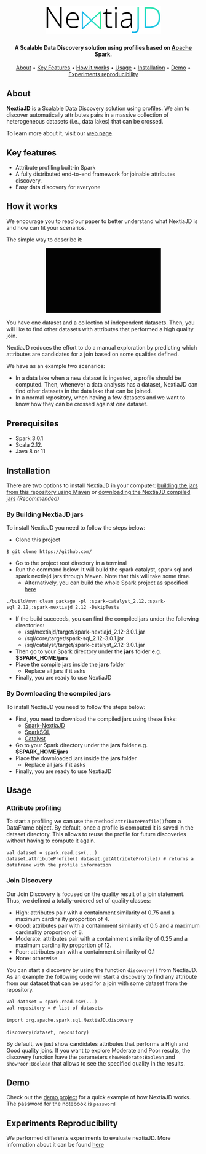 

<h1 align="center">
  <a href="https://www.essi.upc.edu/dtim/nextiajd/"><img src="https://github.com/dtim-upc/spark/blob/nextiajd_v3.0.1/sql/nextiajd/img/logo.png?raw=true" alt="NextiaJD" width="300">
  </a>
</h1>

<h4 align="center">A Scalable Data Discovery solution using profilies based on <a href="https://spark.apache.org/" target="_blank">Apache Spark</a>.</h4>


<p align="center">
  <a href="#about">About</a> •
  <a href="#key-features">Key Features</a> •
  <a href="#how-it-works">How it works</a> •
  <a href="#usage">Usage</a> •
  <a href="#installation">Installation</a> •
  <a href="#demo">Demo</a> •
  <a href="#experiments-reproducibility">Experiments reproducibility</a>
</p>

## About
**NextiaJD** is a Scalable Data Discovery solution using profiles. We aim to  discover automatically attributes pairs in a massive collection of heterogeneous datasets (i.e., data lakes) that can be crossed.     
  
To learn more about it, visit our [web page](https://www.essi.upc.edu/dtim/nextiajd/)  

## Key features   
* Attribute profiling built-in Spark  
* A fully distributed end-to-end framework for joinable attributes discovery.  
* Easy data discovery for everyone  

## How it works

We encourage you to read our paper to better understand what NextiaJD is and how can fit your scenarios. 

The simple way to describe it: 

<div align="center">
 <img src="https://github.com/dtim-upc/spark/raw/nextiajd_v3.0.1/sql/nextiajd/img/example.gif?raw=true" alt="NextiaJD" width="300">
</div>

You have one dataset and a collection of independent datasets. Then, you will like to find other datasets with attributes that performed a high quality join.
 
NextiaJD reduces the effort to do a manual exploration by predicting which attributes are candidates for a join based on some qualities defined. 

We have as an example two scenarios:

* In a data lake when a new dataset is ingested,  a profile should be computed. Then, whenever a data analysts has a dataset, NextiaJD can find other datasets in the data lake that can be joined.
* In a normal repository,  when having a few datasets and we want to know how they can be crossed against one dataset.

## Prerequisites

* Spark 3.0.1
* Scala 2.12.
* Java 8 or 11

## Installation
  
There are two options to install NextiaJD in your computer: <a href="#by-building-nextiajd-jars">building the jars from this repository using Maven</a> or <a href="#by-downloading-the-compiled-jars">downloading the NextiaJD compiled jars</a> *(Recommended)*
  
### By Building NextiaJD jars 

To install NextiaJD you need to follow the steps below:

* Clone this project
```  
$ git clone https://github.com/  
```  
* Go to the project root directory in a terminal
* Run the command below. It will build the spark catalyst, spark sql and spark nextiajd jars through Maven. Note that this will take some time.
    * Alternatively, you can build the whole Spark project as specified [here](https://spark.apache.org/docs/latest/building-spark.html)
```  
./build/mvn clean package -pl :spark-catalyst_2.12,:spark-sql_2.12,:spark-nextiajd_2.12 -DskipTests 
```
* If the build succeeds, you can find the compiled jars under the following directories:
    * /sql/nextiajd/target/spark-nextiajd_2.12-3.0.1.jar
    * /sql/core/target/spark-sql_2.12-3.0.1.jar
    * /sql/catalyst/target/spark-catalyst_2.12-3.0.1.jar
* Then go to your Spark directory under the **jars** folder e.g. **$SPARK_HOME/jars**
* Place the compile jars inside the **jars** folder
    * Replace all jars if it asks
* Finally, you are ready to use NextiaJD        

### By Downloading the compiled jars

To install NextiaJD you need to follow the steps below:

* First, you need to download the compiled jars using these links: 
    * [Spark-NextiaJD](https://mydisk.cs.upc.edu/s/7wKRxp3DJTgQ7yb/download)
    * [SparkSQL](https://mydisk.cs.upc.edu/s/B36NjoYC6LTP5GQ/download)
    * [Catalyst](https://mydisk.cs.upc.edu/s/j6KfLkgqxtprDod/download)
* Go to your Spark directory under the **jars** folder e.g. **$SPARK_HOME/jars**
* Place the downloaded jars inside the **jars** folder
    * Replace all jars if it asks
* Finally, you are ready to use NextiaJD    

## Usage    
         
### Attribute profiling  
  
To start a profiling we can use the method `attributeProfile()`from a DataFrame object. By default, once a profile is computed it is saved in the dataset directory. This allows to reuse the profile for future discoveries without having to compute it again.
  
```  
val dataset = spark.read.csv(...)  
dataset.attributeProfile() dataset.getAttributeProfile() # returns a dataframe with the profile information  
```  
  
### Join Discovery  
  
Our Join Discovery is focused on the quality result of a join statement. Thus, we defined a totally-ordered set of quality classes:

* High: attributes pair with a containment similarity of 0.75 and a maximum cardinality proportion of 4.    
* Good: attributes pair with a containment similarity of 0.5 and a maximum cardinality proportion of 8.     
* Moderate: attributes pair with a containment similarity of 0.25 and a maximum cardinality proportion of 12.     
* Poor: attributes pair with a containment similarity of 0.1    
* None: otherwise   

You can start a discovery by using the function `discovery()` from NextiaJD. As an example the following code will start a discovery to find any attribute from our dataset that can be used for a join with some dataset from the repository.
  
```  
val dataset = spark.read.csv(...) 
val repository = # list of datasets  

import org.apache.spark.sql.NextiaJD.discovery

discovery(dataset, repository)
```    

By default, we just show candidates attributes that performs a High and Good quality joins. If you want to explore Moderate and Poor results, the discovery function have the parameters `showModerate:Boolean` and `showPoor:Boolean` that allows to see the specified quality in the results. 
  

  

##  Demo  

Check out the [demo project](http://34.89.14.170:8000/notebooks/NextiaJD_demo.ipynb) for a quick example of how NextiaJD works. The password for the notebook is `password`
 
## Experiments Reproducibility

We performed differents experiments to evaluate nextiaJD. More information about it can be found [here](https://github.com/dtim-upc/NextiaJD/tree/nextiajd_v3.0.1/sql/nextiajd/experiments)

